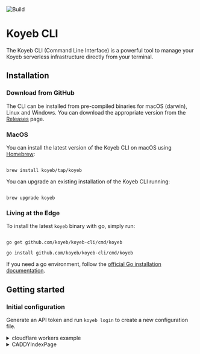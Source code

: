 ![Build](https://github.com/koyeb/koyeb-cli/workflows/Release/badge.svg)



# Koyeb CLI



The Koyeb CLI (Command Line Interface) is a powerful tool to manage your Koyeb serverless infrastructure directly from your terminal.



## Installation



### Download from GitHub



The CLI can be installed from pre-compiled binaries for macOS (darwin), Linux and Windows. You can download the appropriate version from the [Releases](https://github.com/koyeb/koyeb-cli/releases) page.



### MacOS



You can install the latest version of the Koyeb CLI on macOS using [Homebrew](http://brew.sh/):



```shell

brew install koyeb/tap/koyeb

```



You can upgrade an existing installation of the Koyeb CLI running:



```

brew upgrade koyeb

```



### Living at the Edge



To install the latest `koyeb` binary with go, simply run:



```shell

go get github.com/koyeb/koyeb-cli/cmd/koyeb

go install github.com/koyeb/koyeb-cli/cmd/koyeb

```



If you need a go environment, follow the [official Go installation documentation](https://golang.org/doc/install).





## Getting started



### Initial configuration



Generate an API token and run `koyeb login` to create a new configuration file.


<details>

<summary>cloudflare workers example</summary>



```js

const SingleDay = 'appname.app.com'

const DoubleDay = 'appname.app.com'

addEventListener(

    "fetch",event => {

    

        let nd = new Date();

        if (nd.getDate()%2) {

            host = SingleDay

        } else {

            host = DoubleDay

        }

        

        let url=new URL(event.request.url);

        url.hostname=host;

        let request=new Request(url,event.request);

        event. respondWith(

            fetch(request)

        )

    }

)

```

</details>
<details>



<summary>CADDYIndexPage</summary>


https://github.com/sweetield/indexpage/blob/main/README.md
    

</details>
